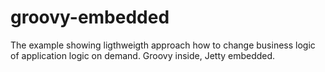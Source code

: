 # groovy-embedded
The example showing ligthweigth approach how to change business logic of application logic on demand.
Groovy inside, Jetty embedded.
